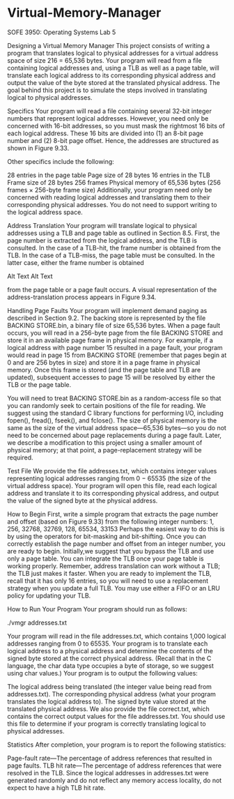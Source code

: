 # Virtual-Memory-Manager

SOFE 3950: Operating Systems
Lab 5


Designing a Virtual Memory Manager
This project consists of writing a program that translates logical to physical addresses for a
virtual address space of size 216 = 65,536 bytes. Your program will read from a file containing
logical addresses and, using a TLB as well as a page table, will translate each logical address to
its corresponding physical address and output the value of the byte stored at the translated
physical address. The goal behind this project is to simulate the steps involved in translating
logical to physical addresses.

Specifics
Your program will read a file containing several 32-bit integer numbers that represent logical addresses. However, you need only be concerned with 16-bit addresses, so you must mask the rightmost 16 bits of each logical address. These 16 bits are divided into (1) an 8-bit page number and (2) 8-bit page offset. Hence, the addresses are structured as shown in Figure 9.33.

Other specifics include the following:

28 entries in the page table
Page size of 28 bytes
16 entries in the TLB
Frame size of 28 bytes
256 frames
Physical memory of 65,536 bytes (256 frames × 256-byte frame size)
Additionally, your program need only be concerned with reading logical addresses and translating them to their corresponding physical addresses. You do not need to support writing to the logical address space.

Address Translation
Your program will translate logical to physical addresses using a TLB and page table as outlined in Section 8.5. First, the page number is extracted from the logical address, and the TLB is consulted. In the case of a TLB-hit, the frame number is obtained from the TLB. In the case of a TLB-miss, the page table must be consulted. In the latter case, either the frame number is obtained

Alt Text Alt Text

from the page table or a page fault occurs. A visual representation of the address-translation process appears in Figure 9.34.

Handling Page Faults
Your program will implement demand paging as described in Section 9.2. The backing store is represented by the file BACKING STORE.bin, a binary file of size 65,536 bytes. When a page fault occurs, you will read in a 256-byte page from the file BACKING STORE and store it in an available page frame in physical memory. For example, if a logical address with page number 15 resulted in a page fault, your program would read in page 15 from BACKING STORE (remember that pages begin at 0 and are 256 bytes in size) and store it in a page frame in physical memory. Once this frame is stored (and the page table and TLB are updated), subsequent accesses to page 15 will be resolved by either the TLB or the page table.

You will need to treat BACKING STORE.bin as a random-access file so that you can randomly seek to certain positions of the file for reading. We suggest using the standard C library functions for performing I/O, including fopen(), fread(), fseek(), and fclose(). The size of physical memory is the same as the size of the virtual address space—65,536 bytes—so you do not need to be concerned about page replacements during a page fault. Later, we describe a modification to this project using a smaller amount of physical memory; at that point, a page-replacement strategy will be required.

Test File
We provide the file addresses.txt, which contains integer values representing logical addresses ranging from 0 − 65535 (the size of the virtual address space). Your program will open this file, read each logical address and translate it to its corresponding physical address, and output the value of the signed byte at the physical address.

How to Begin
First, write a simple program that extracts the page number and offset (based on Figure 9.33) from the following integer numbers: 1, 256, 32768, 32769, 128, 65534, 33153 Perhaps the easiest way to do this is by using the operators for bit-masking and bit-shifting. Once you can correctly establish the page number and offset from an integer number, you are ready to begin. Initially,we suggest that you bypass the TLB and use only a page table. You can integrate the TLB once your page table is working properly. Remember, address translation can work without a TLB; the TLB just makes it faster. When you are ready to implement the TLB, recall that it has only 16 entries, so you will need to use a replacement strategy when you update a full TLB. You may use either a FIFO or an LRU policy for updating your TLB.

How to Run Your Program
Your program should run as follows:

./vmgr addresses.txt

Your program will read in the file addresses.txt, which contains 1,000 logical addresses ranging from 0 to 65535. Your program is to translate each logical address to a physical address and determine the contents of the signed byte stored at the correct physical address. (Recall that in the C language, the char data type occupies a byte of storage, so we suggest using char values.) Your program is to output the following values:

The logical address being translated (the integer value being read from addresses.txt).
The corresponding physical address (what your program translates the logical address to).
The signed byte value stored at the translated physical address.
We also provide the file correct.txt, which contains the correct output values for the file addresses.txt. You should use this file to determine if your program is correctly translating logical to physical addresses.

Statistics
After completion, your program is to report the following statistics:

Page-fault rate—The percentage of address references that resulted in page faults.
TLB hit rate—The percentage of address references that were resolved in the TLB.
Since the logical addresses in addresses.txt were generated randomly and do not reflect any memory access locality, do not expect to have a high TLB hit rate.
